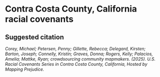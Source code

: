 # Contra Costa County, California racial covenants

## Suggested citation

*Corey, Michael; Petersen, Penny; Gillette, Rebecca; Delegard, Kirsten; Barton, Joseph; Connelly, Kristin; Graves, Donna; Rogers, Kelly; Palacios, Amelia; Mattke, Ryan; crowdsourcing community mapmakers. (2025). U.S. Racial Covenants Series in Contra Costa County, California, Hosted by Mapping Prejudice.*